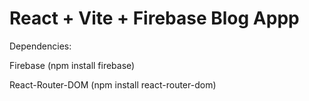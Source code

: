 # React + Vite + Firebase Blog Appp

Dependencies:

Firebase (npm install firebase)

React-Router-DOM (npm install react-router-dom)
